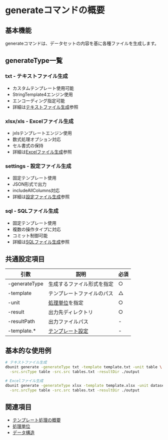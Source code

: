 # generateコマンドの概要

## 基本機能
generateコマンドは、データセットの内容を基に各種ファイルを生成します。

## generateType一覧

### txt - テキストファイル生成
- カスタムテンプレート使用可能
- StringTemplate4エンジン使用
- エンコーディング指定可能
- 詳細は[テキストファイル生成](02-txt.md)参照

### xlsx/xls - Excelファイル生成
- jxlsテンプレートエンジン使用
- 数式処理オプション対応
- セル書式の保持
- 詳細は[Excelファイル生成](03-excel.md)参照

### settings - 設定ファイル生成
- 固定テンプレート使用
- JSON形式で出力
- includeAllColumns対応
- 詳細は[設定ファイル生成](04-settings.md)参照

### sql - SQLファイル生成
- 固定テンプレート使用
- 複数の操作タイプに対応
- コミット制御可能
- 詳細は[SQLファイル生成](05-sql.md)参照

## 共通設定項目
| 引数 | 説明 | 必須 |
|------|------|------|
| -generateType | 生成するファイル形式を指定 | ○ |
| -template | テンプレートファイルのパス | △ |
| -unit | [処理単位](../template/02-processing-units.md)を指定 | ○ |
| -result | 出力先ディレクトリ | ○ |
| -resultPath | 出力ファイルパス | - |
| -template.* | [テンプレート設定](../../options/04-template.md) | - |

## 基本的な使用例
```bash
# テキストファイル生成
dbunit generate -generateType txt -template template.txt -unit table \
  -src.srcType table -src.src tables.txt -resultDir ./output

# Excelファイル生成
dbunit generate -generateType xlsx -template template.xlsx -unit dataset \
  -src.srcType table -src.src tables.txt -resultDir ./output
```

## 関連項目
- [テンプレート処理の概要](../template/01-overview.md)
- [処理単位](../template/02-processing-units.md)
- [データ構造](../template/03-data-structures.md)